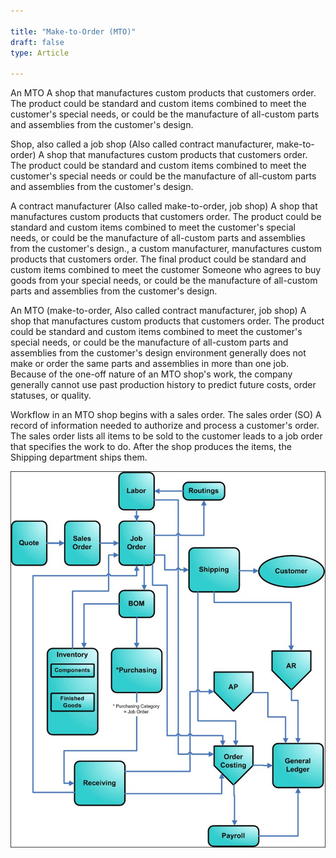 ```yaml
---

title: "Make-to-Order (MTO)"
draft: false
type: Article

---
```


An MTO A shop that manufactures custom products that customers order. The product could be standard and custom items combined to meet the customer's special needs, or could be the manufacture of all-custom parts and assemblies from the customer's design. 

Shop, also called a job shop (Also called contract manufacturer, make-to-order) A shop that manufactures custom products that customers order. The product could be standard and custom items combined to meet the customer's special needs or could be the manufacture of all-custom parts and assemblies from the customer's design.

A contract manufacturer (Also called make-to-order, job shop) A shop that manufactures custom products that customers order. The product could be standard and custom items combined to meet the customer's special needs, or could be the manufacture of all-custom parts and assemblies from the customer's design., a custom manufacturer, manufactures custom products that customers order. The final product could be standard and custom items combined to meet the customer Someone who agrees to buy goods from your special needs, or could be the manufacture of all-custom parts and assemblies from the customer's design. 

An MTO (make-to-order, Also called contract manufacturer, job shop) A shop that manufactures custom products that customers order. The product could be standard and custom items combined to meet the customer's special needs, or could be the manufacture of all-custom parts and assemblies from the customer's design environment generally does not make or order the same parts and assemblies in more than one job. Because of the one-off nature of an MTO shop's work, the company generally cannot use past production history to predict future costs, order statuses, or quality.

Workflow in an MTO shop begins with a sales order. The sales order (SO) A record of information needed to authorize and process a customer's order. The sales order lists all items to be sold to the customer leads to a job order that specifies the work to do. After the shop produces the items, the Shipping department ships them.

![](../assets/Getting-Started/getting-started-m2o-image-1.png)

​